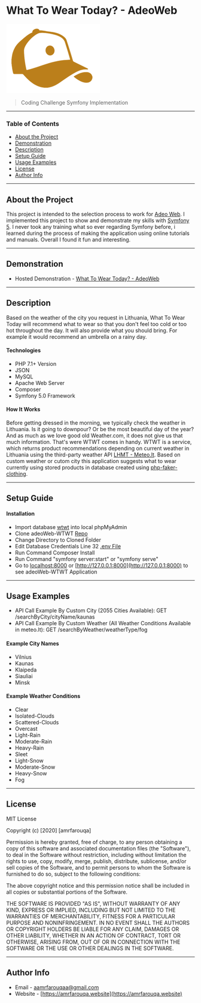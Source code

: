 # What To Wear Today? - AdeoWeb

<img src="public/init/images/logo.png">

> Coding Challenge Symfony Implementation

---

### Table of Contents

- [About the Project](#About-the-Project)
- [Demonstration](#demonstration)
- [Description](#description)
- [Setup Guide](#setup-guide)
- [Usage Examples](#usage-examples)
- [License](#license)
- [Author Info](#author-info)

---

## About the Project

This project is intended to the selection process to work for [Adeo Web](https://www.adeoweb.biz/). I implemented this project to show and demonstrate my skills with [Symfony 5](https://symfony.com/). I never took any training what so ever regarding Symfony before, i learned during the process of making the application using online tutorials and manuals. Overall I found it fun and interesting.

---

## Demonstration

- Hosted Demonstration - [What To Wear Today? - AdeoWeb](https://adeoweb.amrfarouqa.website)


---

## Description

Based on the weather of the city you request in Lithuania, What To Wear Today will recommend what to wear so that you don't feel too cold or too hot throughout the day. It will also provide what you should bring. For example it would recommend an umbrella on a rainy day.

#### Technologies

- PHP 7.1+ Version
- JSON
- MySQL 
- Apache Web Server
- Composer
- Symfony 5.0 Framework


#### How It Works

Before getting dressed in the morning, we typically check the weather in Lithuania. Is it going to downpour? Or be the most beautiful day of the year? And as much as we love good old Weather.com, it does not give us that much information. That's were WTWT comes in handy. WTWT is a service, which returns product recommendations depending on current weather in Lithuania using the third-party weather API [LHMT - Meteo.lt](https://api.meteo.lt/). Based on custom weather or cutom city this application suggests what to wear currently using stored products in database created using [php-faker-clothing](https://github.com/rauwebieten/php-faker-clothing).



---

## Setup Guide

#### Installation

- Import database [wtwt](https://github.com/amrfarouqa/adeoWeb-WTWT/blob/master/mySQL%20FIle/wtwt.sql) into local phpMyAdmin
- Clone adeoWeb-WTWT [Repo](https://github.com/amrfarouqa/adeoWeb-WTWT.git) 
- Change Directory to Cloned Folder
- Edit Database Credentials Line 32 [.env File](https://github.com/amrfarouqa/adeoWeb-WTWT/blob/master/.env)
- Run Command Composer Install
- Run Command "symfony server:start" or "symfony serve"
- Go to [localhost:8000](http://localhost:8000) or [http://127.0.0.1:8000](http://127.0.0.1:8000) to see adeoWeb-WTWT Application



---

## Usage Examples

- API Call Example By Custom City (2055 Cities Available): GET /searchByCity/cityName/kaunas
- API Call Example By Custom Weather (All Weather Conditions Available in meteo.lt): GET /searchByWeather/weatherType/fog

#### Example City Names

- Vilnius
- Kaunas
- Klaipeda
- Siauliai
- Minsk


#### Example Weather Conditions

- Clear
- Isolated-Clouds
- Scattered-Clouds
- Overcast
- Light-Rain
- Moderate-Rain
- Heavy-Rain
- Sleet
- Light-Snow
- Moderate-Snow
- Heavy-Snow
- Fog


---

## License

MIT License

Copyright (c) [2020] [amrfarouqa]

Permission is hereby granted, free of charge, to any person obtaining a copy
of this software and associated documentation files (the "Software"), to deal
in the Software without restriction, including without limitation the rights
to use, copy, modify, merge, publish, distribute, sublicense, and/or sell
copies of the Software, and to permit persons to whom the Software is
furnished to do so, subject to the following conditions:

The above copyright notice and this permission notice shall be included in all
copies or substantial portions of the Software.

THE SOFTWARE IS PROVIDED "AS IS", WITHOUT WARRANTY OF ANY KIND, EXPRESS OR
IMPLIED, INCLUDING BUT NOT LIMITED TO THE WARRANTIES OF MERCHANTABILITY,
FITNESS FOR A PARTICULAR PURPOSE AND NONINFRINGEMENT. IN NO EVENT SHALL THE
AUTHORS OR COPYRIGHT HOLDERS BE LIABLE FOR ANY CLAIM, DAMAGES OR OTHER
LIABILITY, WHETHER IN AN ACTION OF CONTRACT, TORT OR OTHERWISE, ARISING FROM,
OUT OF OR IN CONNECTION WITH THE SOFTWARE OR THE USE OR OTHER DEALINGS IN THE
SOFTWARE.



---

## Author Info

- Email - [aamrfarouqaa@gmail.com](mailto:aamrfarouqaa@gmail.com)
- Website - [https://amrfarouqa.website](https://amrfarouqa.website)

